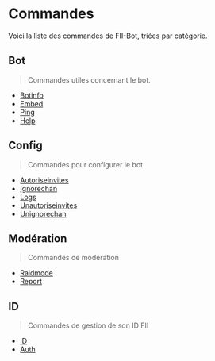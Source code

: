 # Commandes
Voici la liste des commandes de FII-Bot, triées par catégorie.

## Bot
> Commandes utiles concernant le bot.
- [Botinfo](bot/botinfo.md)
- [Embed](bot/embed.md)
- [Ping](bot/ping.md)
- [Help](bot/help.md)

## Config
> Commandes pour configurer le bot
- [Autoriseinvites](config/autoriseinvites.md)
- [Ignorechan](config/ignorechan.md)
- [Logs](config/logs.md)
- [Unautoriseinvites](config/unautoriseinvites.md)
- [Unignorechan](config/unignorechan.md)
## Modération
> Commandes de modération
- [Raidmode](moderation/raidmode.md)
- [Report](moderation/report.md)

## ID
> Commandes de gestion de son ID FII
- [ID](id/id.md)
- [Auth](id/auth.md)